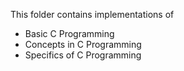 This folder contains implementations of 
- Basic C Programming
- Concepts in C Programming
- Specifics of C Programming
